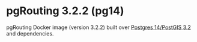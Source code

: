 # pgRouting 3.2.2 (pg14)

pgRouting Docker image (version 3.2.2) built over [Postgres 14/PostGIS 3.2](https://hub.docker.com/r/postgis/postgis) and dependencies.

